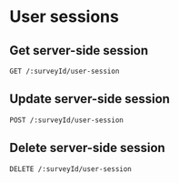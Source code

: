# User sessions

## Get server-side session

```
GET /:surveyId/user-session
```

## Update server-side session

```
POST /:surveyId/user-session
```

## Delete server-side session

```
DELETE /:surveyId/user-session
```
